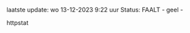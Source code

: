 laatste update: 
wo 13-12-2023  9:22   uur 
Status: FAALT - geel - 
<div class="service Y">httpstat</div>